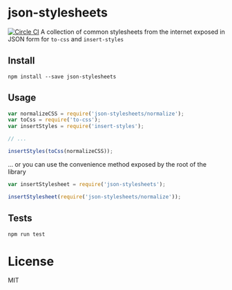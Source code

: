 # json-stylesheets
[![Circle CI](https://circleci.com/gh/chrisinajar/json-stylesheets.svg?style=svg)](https://circleci.com/gh/chrisinajar/json-stylesheets)
A collection of common stylesheets from the internet exposed in JSON form for `to-css` and `insert-styles`

## Install

```
npm install --save json-stylesheets
```

## Usage

```js
var normalizeCSS = require('json-stylesheets/normalize');
var toCss = require('to-css');
var insertStyles = require('insert-styles');

// ...

insertStyles(toCss(normalizeCSS));
```

... or you can use the convenience method exposed by the root of the library

```js
var insertStylesheet = require('json-stylesheets');

insertStylesheet(require('json-stylesheets/normalize'));
```

## Tests

```
npm run test
```

# License
MIT

